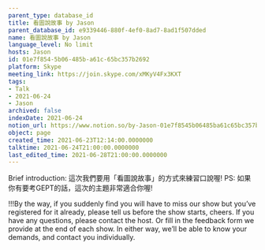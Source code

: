 ```yaml
---
parent_type: database_id
title: 看圖說故事 by Jason
parent_database_id: e9339446-880f-4ef0-8ad7-8ad1f507dded
name: 看圖說故事 by Jason
language_level: No limit
hosts: Jason
id: 01e7f854-5b06-485b-a61c-65bc357b2692
platform: Skype
meeting_link: https://join.skype.com/xMKyV4Fx3KXT
tags:
- Talk
- 2021-06-24
- Jason
archived: false
indexDate: 2021-06-24
notion_url: https://www.notion.so/by-Jason-01e7f8545b06485ba61c65bc357b2692
object: page
created_time: 2021-06-23T12:14:00.0000000
talktime: 2021-06-24T21:00:00.0000000
last_edited_time: 2021-06-28T21:00:00.0000000
---
```




Brief introduction: 這次我們要用「看圖說故事」的方式來練習口說喔!
PS: 如果你有要考GEPT的話，這次的主題非常適合你喔!

!!!By the way, if you suddenly find you will have to miss our show but you’ve registered for it already, please tell us before the show starts, cheers.
If you have any questions, please contact the host. Or fill in the feedback form we provide at the end of each show. In either way, we’ll be able to know your demands, and contact you individually.



